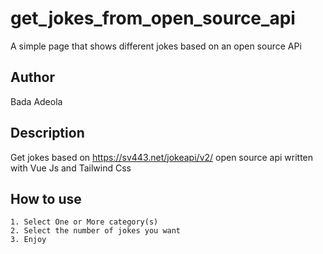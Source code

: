 # get_jokes_from_open_source_api

A simple page that shows different jokes based on an open source APi


## Author

Bada Adeola

## Description

Get jokes based on https://sv443.net/jokeapi/v2/ open source api written with Vue Js and Tailwind Css

## How to use

    1. Select One or More category(s)
    2. Select the number of jokes you want
    3. Enjoy
